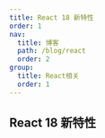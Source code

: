 ```yaml
---
title: React 18 新特性
order: 1
nav:
  title: 博客
  path: /blog/react
  order: 2
group:
  title: React相关
  order: 1
---
```


## React 18 新特性
